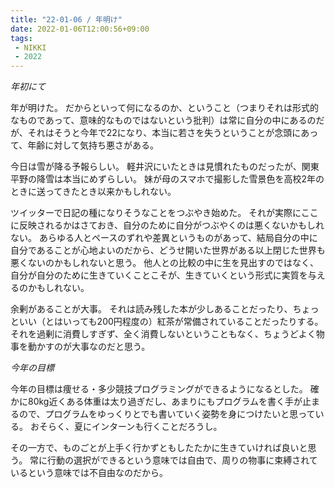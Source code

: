 ```yaml
---
title: "22-01-06 / 年明け"
date: 2022-01-06T12:00:56+09:00
tags:
 - NIKKI
 - 2022
---
```


*年初にて*

年が明けた。
だからといって何になるのか、ということ（つまりそれは形式的なものであって、意味的なものではないという批判）は常に自分の中にあるのだが、それはそうと今年で22になり、本当に若さを失うということが念頭にあって、年齢に対して気持ち悪さがある。

今日は雪が降る予報らしい。
軽井沢にいたときは見慣れたものだったが、関東平野の降雪は本当にめずらしい。
妹が母のスマホで撮影した雪景色を高校2年のときに送ってきたとき以来かもしれない。

ツイッターで日記の種になりそうなことをつぶやき始めた。
それが実際にここに反映されるかはさておき、自分のために自分がつぶやくのは悪くないかもしれない。
あらゆる人とペースのずれや差異というものがあって、結局自分の中に自分であることが心地よいのだから、どうせ開いた世界がある以上閉じた世界も悪くないのかもしれないと思う。
他人との比較の中に生を見出すのではなく、自分が自分のために生きていくことこそが、生きていくという形式に実質を与えるのかもしれない。

余剰があることが大事。
それは読み残した本が少しあることだったり、ちょっといい（とはいっても200円程度の）紅茶が常備されていることだったりする。
それを過剰に消費しすぎず、全く消費しないということもなく、ちょうどよく物事を動かすのが大事なのだと思う。

*今年の目標*

今年の目標は痩せる・多少競技プログラミングができるようになるとした。
確かに80kg近くある体重は太り過ぎだし、あまりにもプログラムを書く手が止まるので、プログラムをゆっくりとでも書いていく姿勢を身につけたいと思っている。
おそらく、夏にインターンも行くことだろうし。

その一方で、ものごとが上手く行かずともしたたかに生きていければ良いと思う。
常に行動の選択ができるという意味では自由で、周りの物事に束縛されているという意味では不自由なのだから。

